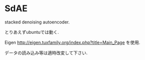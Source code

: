 SdAE
====

stacked denoising autoencoder.

とりあえずubuntuでは動く.

Eigen http://eigen.tuxfamily.org/index.php?title=Main_Page を使用.


データの読み込み等は適時改変して下さい.
